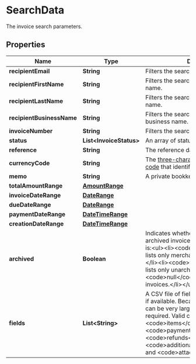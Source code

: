

# SearchData

The invoice search parameters.

## Properties

| Name | Type | Description | Notes |
|------------ | ------------- | ------------- | -------------|
|**recipientEmail** | **String** | Filters the search by the email address. |  [optional] |
|**recipientFirstName** | **String** | Filters the search by the recipient first name. |  [optional] |
|**recipientLastName** | **String** | Filters the search by the recipient last name. |  [optional] |
|**recipientBusinessName** | **String** | Filters the search by the recipient business name. |  [optional] |
|**invoiceNumber** | **String** | Filters the search by the invoice number. |  [optional] |
|**status** | **List&lt;InvoiceStatus&gt;** | An array of status values. |  [optional] |
|**reference** | **String** | The reference data, such as a PO number. |  [optional] |
|**currencyCode** | **String** | The [three-character ISO-4217 currency code](/docs/integration/direct/rest/currency-codes/) that identifies the currency. |  [optional] |
|**memo** | **String** | A private bookkeeping memo for the user. |  [optional] |
|**totalAmountRange** | [**AmountRange**](AmountRange.md) |  |  [optional] |
|**invoiceDateRange** | [**DateRange**](DateRange.md) |  |  [optional] |
|**dueDateRange** | [**DateRange**](DateRange.md) |  |  [optional] |
|**paymentDateRange** | [**DateTimeRange**](DateTimeRange.md) |  |  [optional] |
|**creationDateRange** | [**DateTimeRange**](DateTimeRange.md) |  |  [optional] |
|**archived** | **Boolean** | Indicates whether to list merchant-archived invoices in the response. Value is:&lt;ul&gt;&lt;li&gt;&lt;code&gt;true&lt;/code&gt;. Response lists only merchant-archived invoices.&lt;/li&gt;&lt;li&gt;&lt;code&gt;false&lt;/code&gt;. Response lists only unarchived invoices.&lt;/li&gt;&lt;li&gt;&lt;code&gt;null&lt;/code&gt;. Response lists all invoices.&lt;/li&gt;&lt;/ul&gt; |  [optional] |
|**fields** | **List&lt;String&gt;** | A CSV file of fields to return for the user, if available. Because the invoice object can be very large, field filtering is required. Valid collection fields are &lt;code&gt;items&lt;/code&gt;, &lt;code&gt;payments&lt;/code&gt;, &lt;code&gt;refunds&lt;/code&gt;, &lt;code&gt;additional_recipients_info&lt;/code&gt;, and &lt;code&gt;attachments&lt;/code&gt;. |  [optional] |



